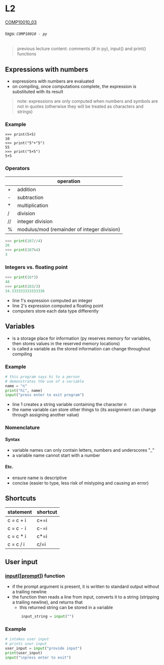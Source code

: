 # L2
[COMP10010_03](https://https://brightspace.ucd.ie/d2l/le/content/129818/viewContent/1636741/View)
###### tags: `COMP10010 - py`
> previous lecture content: comments (# in py), input() and print() functions

## Expressions with numbers
- expressions with numbers are evaluated
- on compiling, once computations complete, the expression is substituted with its result
> note: expressions are only computed when numbers and symbols are not in quotes (otherwise they will be treated as characters and strings)

### Example
```
>>> print(5+5)
10
>>> print("5"+"5")
55
>>> print("5+5")
5+5
```

### Operators
|          |operation  |
| -------- | -------- |
|+ | addition|
|- |subtraction|
|* |multiplication|
|/ |division|
|// |integer division|
|% |modulus/mod (remainder of integer division)|

``` python
>>> print(107//4)
26
>>> print(107%4)
3
```

### Integers vs. floating point
``` python
>>> print(16*3)
48
>>> print(103/3)
34.333333333333336
```
- line 1's expression computed an integer
- line 2's expression computed a floating point
- computers store each data type differently

## Variables
- is a storage place for information (py reserves memory for variables, then stores values in the reserved memory locations)
- is called a variable as the stored information can change throughout compiling

### Example
``` python
# this program says hi to a person
# demonstrates the use of a variable
name = "n"
print("hi", name)
input("press enter to exit program")
```
- line 1 creates a string variable containing the character n
- the name variable can store other things to (its assignment can change through assigning another value)

### Nomenclature
#### Syntax
- variable names can only contain letters, numbers and underscores "_"
- a variable name cannot start with a number 
#### Etc.
- ensure name is descriptive
- concise (easier to type, less risk of mistyping and causing an error)

## Shortcuts

|statement |shortcut  |
| -------- | -------- |
|c = c + i |c+=i      |
|c = c - i|c-=i|
|c = c * i|c*=i|
|c = c / i|c/=i|

## User input
### [input([prompt])](https://docs.python.org/3/library/functions.html#input) function
- if the prompt argument is present, it is written to standard output without a trailing newline
- the function then reads a line from input, converts it to a string (stripping a trailing newline), and returns that 
    - this returned string can be stored in a variable
    ``` python
        input_string = input("")
    ```

### Example
``` python
# intakes user input
# prints user input
user_input = input("provide input")
print(user_input)
input("\npress enter to exit")
```
